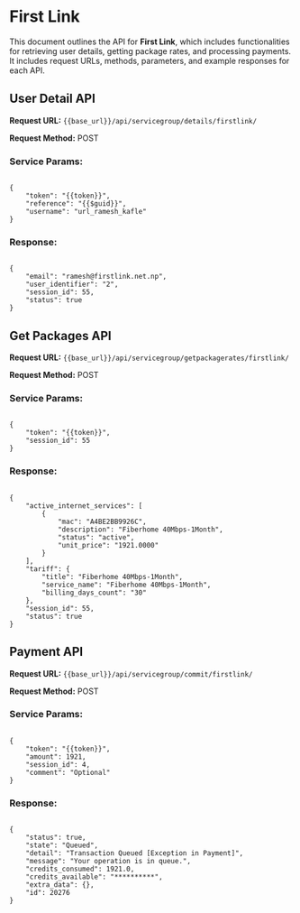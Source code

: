 
# First Link

This document outlines the API for **First Link**, which includes functionalities for retrieving user details, getting package rates, and processing payments. It includes request URLs, methods, parameters, and example responses for each API.


## User Detail API

**Request URL:** `{{base_url}}/api/servicegroup/details/firstlink/`

**Request Method:** POST

### Service Params:

<pre><code class="json">
{  
    "token": "{{token}}",  
    "reference": "{{$guid}}",  
    "username": "url_ramesh_kafle"
}
</code></pre>

### Response:

<pre><code class="json">
{  
    "email": "ramesh@firstlink.net.np",  
    "user_identifier": "2",  
    "session_id": 55,  
    "status": true  
}
</code></pre>

## Get Packages API

**Request URL:** `{{base_url}}/api/servicegroup/getpackagerates/firstlink/`

**Request Method:** POST

### Service Params:

<pre><code class="json">
{  
    "token": "{{token}}",  
    "session_id": 55  
}
</code></pre>

### Response:

<pre><code class="json">
{  
    "active_internet_services": [  
        {  
            "mac": "A4BE2BB9926C",  
            "description": "Fiberhome 40Mbps-1Month",  
            "status": "active",  
            "unit_price": "1921.0000"  
        }  
    ],  
    "tariff": {  
        "title": "Fiberhome 40Mbps-1Month",  
        "service_name": "Fiberhome 40Mbps-1Month",  
        "billing_days_count": "30"  
    },  
    "session_id": 55,  
    "status": true  
}
</code></pre>

## Payment API

**Request URL:** `{{base_url}}/api/servicegroup/commit/firstlink/`

**Request Method:** POST

### Service Params:

<pre><code class="json">
{  
    "token": "{{token}}",  
    "amount": 1921,  
    "session_id": 4,  
    "comment": "Optional"  
}
</code></pre>

### Response:

<pre><code class="json">
{  
    "status": true,  
    "state": "Queued",  
    "detail": "Transaction Queued [Exception in Payment]",  
    "message": "Your operation is in queue.",  
    "credits_consumed": 1921.0,  
    "credits_available": "**********",  
    "extra_data": {},  
    "id": 20276  
}
</code></pre>
